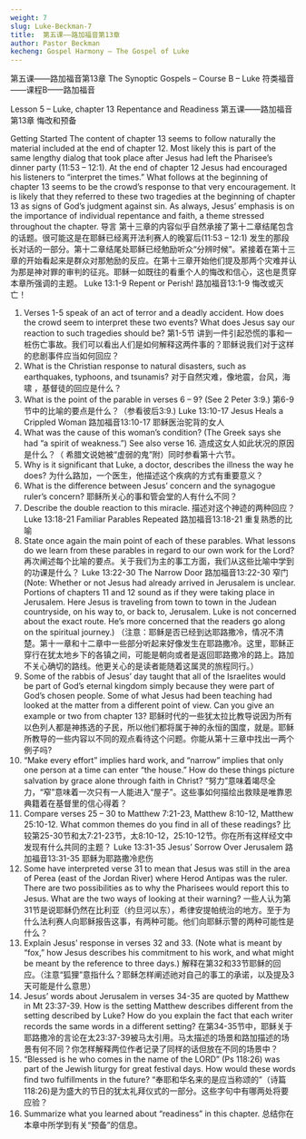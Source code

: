 ```yaml
---
weight: 7
slug: Luke-Beckman-7
title:  第五课——路加福音第13章
author: Pastor Beckman
kecheng: Gospel Harmony – The Gospel of Luke
---
```


第五课——路加福音第13章
The Synoptic Gospels – Course B – Luke
符类福音——课程B——路加福音

Lesson 5 – Luke, chapter 13 Repentance and Readiness
第五课——路加福音第13章 悔改和预备

Getting Started   The content of chapter 13 seems to follow naturally the material included at the end of chapter 12. Most likely this is part of the same lengthy dialog that took place after Jesus had left the Pharisee’s dinner party (11:53 – 12:1). At the end of chapter 12 Jesus had encouraged his listeners to “interpret the times.” What follows at the beginning of chapter 13 seems to be the crowd’s response to that very encouragement. It is likely that they referred to these two tragedies at the beginning of chapter 13 as signs of God’s judgment against sin. As always, Jesus’ emphasis is on the importance of individual repentance and faith, a theme stressed throughout the chapter.
导言 第十三章的内容似乎自然承接了第十二章结尾包含的话题。很可能这是在耶稣已经离开法利赛人的晚宴后(11:53 – 12:1) 发生的那段长对话的一部分。第十二章结尾处耶稣已经勉励听众“分辨时候”。紧接着在第十三章的开始看起来是群众对那勉励的反应。在第十三章开始他们提及那两个灾难并认为那是神对罪的审判的征兆。耶稣一如既往的看重个人的悔改和信心，这也是贯穿本章所强调的主题。
Luke 13:1-9    Repent or Perish!
路加福音13:1-9   悔改或灭亡！
1. Verses 1-5 speak of an act of terror and a deadly accident. How does the crowd seem to interpret these two events? What does Jesus say our reaction to such tragedies should be?
第1-5节 讲到一件引起恐慌的事和一桩伤亡事故。我们可以看出人们是如何解释这两件事的？耶稣说我们对于这样的悲剧事件应当如何回应？
2. What is the Christian response to natural disasters, such as earthquakes, typhoons, and tsunamis?
对于自然灾难，像地震，台风，海啸 ，基督徒的回应是什么？
3. What is the point of the parable in verses 6 – 9? (See 2 Peter 3:9.)
 第6-9节中的比喻的要点是什么？（参看彼后3:9.)
Luke 13:10-17    Jesus Heals a Crippled Woman
路加福音13:10-17   耶稣医治驼背的女人
4. What was the cause of this woman’s condition? (The Greek says she had “a spirit of weakness.”) See also verse 16.
造成这女人如此状况的原因是什么？（ 希腊文说她被“虚弱的鬼”附）同时参看第十六节。
5. Why is it significant that Luke, a doctor, describes the illness the way he does?
为什么路加，一个医生，他描述这个疾病的方式有重要意义？
6. What is the difference between Jesus’ concern and the synagogue ruler’s concern?
耶稣所关心的事和管会堂的人有什么不同？
7. Describe the double reaction to this miracle.
描述对这个神迹的两种回应？
Luke 13:18-21    Familiar Parables Repeated
路加福音13:18-21 重复熟悉的比喻
8. State once again the main point of each of these parables. What lessons do we learn from these parables in regard to our own work for the Lord?
再次阐述每个比喻的要点。关于我们为主的事工方面，我们从这些比喻中学到的功课是什么？
Luke 13:22-30    The Narrow Door
路加福音13:22-30  窄门
(Note: Whether or not Jesus had already arrived in Jerusalem is unclear. Portions of chapters 11 and 12 sound as if they were taking place in Jerusalem. Here Jesus is traveling from town to town in the Judean countryside, on his way to, or back to, Jerusalem. Luke is not concerned about the exact route. He’s more concerned that the readers go along on the spiritual journey.)
（注意：耶稣是否已经到达耶路撒冷，情况不清楚。第十一章和十二章中一些部分听起来好像发生在耶路撒冷。这里，耶稣正穿行在犹太地乡下的各镇之间，可能是朝向或者是返回耶路撒冷的路上。路加不关心确切的路线。他更关心的是读者能随着这属灵的旅程同行。）
9. Some of the rabbis of Jesus’ day taught that all of the Israelites would be part of God’s eternal kingdom simply because they were part of God’s chosen people. Some of what Jesus had been teaching had looked at the matter from a different point of view. Can you give an example or two from chapter 13?
耶稣时代的一些犹太拉比教导说因为所有以色列人都是神拣选的子民，所以他们都将属于神的永恒的国度，就是。耶稣所教导的一些内容以不同的观点看待这个问题。你能从第十三章中找出一两个例子吗?
10. “Make every effort” implies hard work, and “narrow” implies that only one person at a time can enter “the house.” How do these things picture salvation by grace alone through faith in Christ?
“努力”意味着竭尽全力，“窄”意味着一次只有一人能进入“屋子”。这些事如何描绘出救赎是唯靠恩典籍着在基督里的信心得着？
11. Compare verses 25 – 30 to Matthew 7:21-23, Matthew 8:10-12, Matthew 25:10-12. What common themes do you find in all of these readings?
比较第25-30节和太7:21-23节，太8:10-12，25:10-12节。你在所有这样经文中发现有什么共同的主题？
Luke 13:31-35    Jesus’ Sorrow Over Jerusalem
路加福音13:31-35 耶稣为耶路撒冷悲伤
12. Some have interpreted verse 31 to mean that Jesus was still in the area of Perea (east of the Jordan River) where Herod Antipas was the ruler. There are two possibilities as to why the Pharisees would report this to Jesus. What are the two ways of looking at their warning?
一些人认为第31节是说耶稣仍然在比利亚（约旦河以东），希律安提帕统治的地方。至于为什么法利赛人向耶稣报告这事，有两种可能。他们向耶稣示警的两种可能性是什么？
13. Explain Jesus’ response in verses 32 and 33. (Note what is meant by “fox,” how Jesus describes his commitment to his work, and what might be meant by the reference to three days.)
解释在第32和33节耶稣的回应。（注意“狐狸”意指什么？耶稣怎样阐述祂对自己的事工的承诺，以及提及3天可能是什么意思）
14. Jesus’ words about Jerusalem in verses 34-35 are quoted by Matthew in Mt 23:37-39. How is the setting Matthew describes different from the setting described by Luke? How do you explain the fact that each writer records the same words in a different setting?
 在第34-35节中，耶稣关于耶路撒冷的言论在太23:37-39被马太引用。马太描述的场景和路加描述的场景有何不同？你怎样解释两位作者记录了同样的话但放在不同的场景中？
15. “Blessed is he who comes in the name of the LORD” (Ps 118:26) was part of the Jewish liturgy for great festival days. How would these words find two fulfillments in the future?
 “奉耶和华名来的是应当称颂的”（诗篇118:26)是为盛大的节日的犹太礼拜仪式的一部分。这些字句中有哪两处将要应验？
16. Summarize what you learned about “readiness” in this chapter.
 总结你在本章中所学到有关“预备”的信息。
